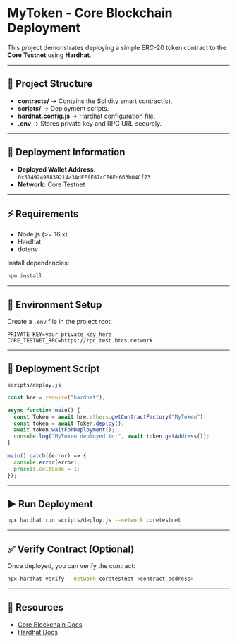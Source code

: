 # MyToken - Core Blockchain Deployment

This project demonstrates deploying a simple ERC-20 token contract to the **Core Testnet** using **Hardhat**.  

---

## 📌 Project Structure
- **contracts/** → Contains the Solidity smart contract(s).  
- **scripts/** → Deployment scripts.  
- **hardhat.config.js** → Hardhat configuration file.  
- **.env** → Stores private key and RPC URL securely.  

---

## 🚀 Deployment Information
- **Deployed Wallet Address:** `0x51492498839214a3AdEEfF87cCE6Ed663b04Cf73`  
- **Network:** Core Testnet  

---

## ⚡ Requirements
- Node.js (>= 16.x)  
- Hardhat  
- dotenv  

Install dependencies:
```bash
npm install
```

---

## 🔑 Environment Setup
Create a `.env` file in the project root:
```env
PRIVATE_KEY=your_private_key_here
CORE_TESTNET_RPC=https://rpc.test.btcs.network
```

---

## 📜 Deployment Script
`scripts/deploy.js`
```javascript
const hre = require("hardhat");

async function main() {
  const Token = await hre.ethers.getContractFactory("MyToken");
  const token = await Token.deploy();
  await token.waitForDeployment();
  console.log("MyToken deployed to:", await token.getAddress());
}

main().catch((error) => {
  console.error(error);
  process.exitCode = 1;
});
```

---

## ▶️ Run Deployment
```bash
npx hardhat run scripts/deploy.js --network coretestnet
```

---

## ✅ Verify Contract (Optional)
Once deployed, you can verify the contract:
```bash
npx hardhat verify --network coretestnet <contract_address>
```

---

## 📂 Resources
- [Core Blockchain Docs](https://coredao.org/)  
- [Hardhat Docs](https://hardhat.org/)  
